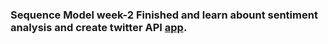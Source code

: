 ### Sequence Model week-2 Finished and learn abount sentiment analysis and create twitter API [app](https://developer.twitter.com/).
